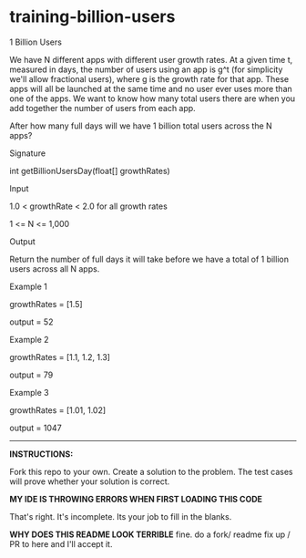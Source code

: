 # training-billion-users

1 Billion Users

We have N different apps with different user growth rates. At a given time t, measured in days, the number of users using an app is g^t (for simplicity we'll allow fractional users), where g is the growth rate for that app. These apps will all be launched at the same time and no user ever uses more than one of the apps. We want to know how many total users there are when you add together the number of users from each app.

After how many full days will we have 1 billion total users across the N apps?

Signature

int getBillionUsersDay(float[] growthRates)

Input

1.0 < growthRate < 2.0 for all growth rates

1 <= N <= 1,000

Output

Return the number of full days it will take before we have a total of 1 billion users across all N apps.

Example 1

growthRates = [1.5]

output = 52

Example 2

growthRates = [1.1, 1.2, 1.3]

output = 79

Example 3

growthRates = [1.01, 1.02]

output = 1047




---
**INSTRUCTIONS:**

Fork this repo to your own. Create a solution to the problem. The test cases will prove whether your solution is correct.


**MY IDE IS THROWING ERRORS WHEN FIRST LOADING THIS CODE**

That's right. It's incomplete. Its your job to fill in the blanks.

**WHY DOES THIS README LOOK TERRIBLE**
fine. do a fork/ readme fix up / PR to here and I'll accept it.

